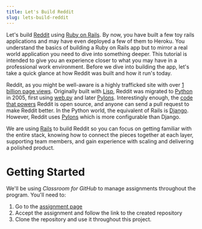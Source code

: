 ```yaml
---
title: Let's Build Reddit
slug: lets-build-reddit
---
```


Let's build [Reddit](https://www.reddit.com/) using [Ruby on Rails](http://rubyonrails.org/). By now, you have built a few toy rails applications and may have even deployed a few of them to Heroku. You understand the basics of building a Ruby on Rails app but to mirror a real world application you need to dive into something deeper. This tutorial is intended to give you an experience closer to what you may have in a professional work environment. Before we dive into building the app, let's take a quick glance at how Reddit was built and how it run's today. 

Reddit, as you might be well-aware is a highly trafficked site with over [1 billion page views](http://highscalability.com/blog/2013/8/26/reddit-lessons-learned-from-mistakes-made-scaling-to-1-billi.html). Originally built with [Lisp](https://en.wikipedia.org/wiki/Lisp_\(programming_language\)), Reddit was migrated to [Python](http://www.aaronsw.com/weblog/rewritingreddit) in 2005, first using [web.py](http://webpy.org/) and later [Pylons](http://www.pylonsproject.org/). Interestingly enough, the [code that powers](https://github.com/reddit/reddit) Reddit is open source, and anyone can send a pull request to make Reddit better. In the Python world, the equivalent of Rails is [Django](https://www.djangoproject.com/). However, Reddit uses [Pylons](http://www.pylonsproject.org/) which is more configurable than Django. 

We are using [Rails](http://rubyonrails.org/) to build Reddit so you can focus on getting familiar with the entire stack, knowing how to connect the pieces together at each layer, supporting team members, and gain experience with scaling and delivering a polished product.

Getting Started
==

We'll be using *Classroom for GitHub* to manage assignments throughout the program. You'll need to:

1. Go to the [assignment page]()
2. Accept the assignment and follow the link to the created repository
3. Clone the repository and use it throughout this project.






